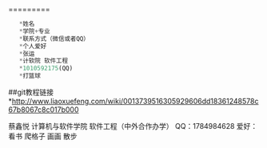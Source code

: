 
=========
```js
   *姓名
   *学院+专业
   *联系方式（微信或者QQ）
   *个人爱好
   *张运
   *计软院 软件工程
   *1010592175(QQ)
   *打篮球 
```
##git教程链接
*http://www.liaoxuefeng.com/wiki/0013739516305929606dd18361248578c67b8067c8c017b000

蔡鑫悦
计算机与软件学院 软件工程（中外合作办学）
QQ：1784984628
爱好：看书 爬格子 画画 散步